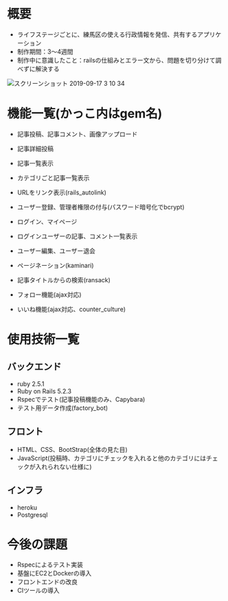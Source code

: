 # 概要
 * ライフステージごとに、練馬区の使える行政情報を発信、共有するアプリケーション
 * 制作期間：3〜4週間
 * 制作中に意識したこと：railsの仕組みとエラー文から、問題を切り分けて調べずに解決する
 
![スクリーンショット 2019-09-17 3 10 34](https://user-images.githubusercontent.com/52105565/64982496-4950d000-d8f9-11e9-985a-a03af43d63d6.png)

# 機能一覧(かっこ内はgem名)
 * 記事投稿、記事コメント、画像アップロード
 * 記事詳細投稿
 * 記事一覧表示
 * カテゴリごと記事一覧表示
 * URLをリンク表示(rails_autolink)
 
 * ユーザー登録、管理者権限の付与(パスワード暗号化でbcrypt)
 * ログイン、マイページ
 * ログインユーザーの記事、コメント一覧表示
 * ユーザー編集、ユーザー退会
 
 * ページネーション(kaminari)
 * 記事タイトルからの検索(ransack)
 * フォロー機能(ajax対応)
 * いいね機能(ajax対応、counter_culture)

# 使用技術一覧
## バックエンド
 * ruby 2.5.1
 * Ruby on Rails 5.2.3
 * Rspecでテスト(記事投稿機能のみ、Capybara)
 * テスト用データ作成(factory_bot)

## フロント
 * HTML、CSS、BootStrap(全体の見た目)
 * JavaScript(投稿時、カテゴリにチェックを入れると他のカテゴリにはチェックが入れられない仕様に)

## インフラ
 * heroku
 * Postgresql
  
# 今後の課題
 * Rspecによるテスト実装
 * 基盤にEC2とDockerの導入
 * フロントエンドの改良 
 * CIツールの導入

